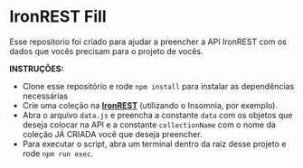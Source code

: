 # IronREST Fill

Esse repositorio foi criado para ajudar a preencher a API IronREST com os dados que vocês precisam para o projeto de vocês.

**INSTRUÇÕES:**

- Clone esse repositório e rode `npm install` para instalar as dependências necessárias
- Crie uma coleção na **[IronREST](https://github.com/Tzikas/MONGO_REST)** (utilizando o Insomnia, por exemplo).
- Abra o arquivo `data.js` e preencha a constante `data` com os objetos que deseja colocar na API e a constante `collectionName` com o nome da coleção JÁ CRIADA você que deseja preencher.
- Para executar o script, abra um terminal dentro da raiz desse projeto e rode `npm run exec`.
